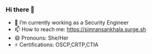 ### Hi there 👋



- 🔭 I’m currently working as a Security Engineer
- 📫 How to reach me: https://simransankhala.surge.sh
- 😄 Pronouns: She/Her
- ⚡ Certifications: OSCP,CRTP,CTIA

